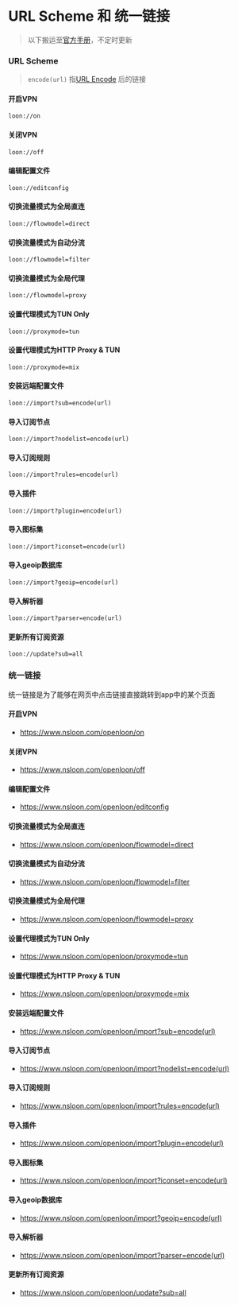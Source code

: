# URL Scheme 和 统一链接

> 以下搬运至[官方手册](https://loon0x00.github.io/LoonManual/#/cn/scheme)，不定时更新

### URL Scheme

> `encode(url)` 指[URL Encode](https://www.jyshare.com/front-end/695/) 后的链接

#### 开启VPN 
`loon://on`

#### 关闭VPN
`loon://off`

#### 编辑配置文件
`loon://editconfig`

#### 切换流量模式为全局直连
`loon://flowmodel=direct`

#### 切换流量模式为自动分流
`loon://flowmodel=filter`

#### 切换流量模式为全局代理
`loon://flowmodel=proxy`

#### 设置代理模式为TUN Only
`loon://proxymode=tun`

#### 设置代理模式为HTTP Proxy & TUN
`loon://proxymode=mix`

#### 安装远端配置文件
`loon://import?sub=encode(url)`

#### 导入订阅节点
`loon://import?nodelist=encode(url)`

#### 导入订阅规则
`loon://import?rules=encode(url)`

#### 导入插件
`loon://import?plugin=encode(url)`

#### 导入图标集
`loon://import?iconset=encode(url)`

#### 导入geoip数据库
`loon://import?geoip=encode(url)`

#### 导入解析器
`loon://import?parser=encode(url)`

#### 更新所有订阅资源
`loon://update?sub=all`

### 统一链接
统一链接是为了能够在网页中点击链接直接跳转到app中的某个页面

#### 开启VPN 
- https://www.nsloon.com/openloon/on

#### 关闭VPN
- https://www.nsloon.com/openloon/off

#### 编辑配置文件
- https://www.nsloon.com/openloon/editconfig

#### 切换流量模式为全局直连
- https://www.nsloon.com/openloon/flowmodel=direct

#### 切换流量模式为自动分流
- https://www.nsloon.com/openloon/flowmodel=filter

#### 切换流量模式为全局代理
- https://www.nsloon.com/openloon/flowmodel=proxy

#### 设置代理模式为TUN Only
- https://www.nsloon.com/openloon/proxymode=tun

#### 设置代理模式为HTTP Proxy & TUN
- https://www.nsloon.com/openloon/proxymode=mix

#### 安装远端配置文件
- https://www.nsloon.com/openloon/import?sub=encode(url)

#### 导入订阅节点
- https://www.nsloon.com/openloon/import?nodelist=encode(url)

#### 导入订阅规则
- https://www.nsloon.com/openloon/import?rules=encode(url)

#### 导入插件
- https://www.nsloon.com/openloon/import?plugin=encode(url)

#### 导入图标集
- https://www.nsloon.com/openloon/import?iconset=encode(url)

#### 导入geoip数据库
- https://www.nsloon.com/openloon/import?geoip=encode(url)

#### 导入解析器
- https://www.nsloon.com/openloon/import?parser=encode(url)

#### 更新所有订阅资源
- https://www.nsloon.com/openloon/update?sub=all